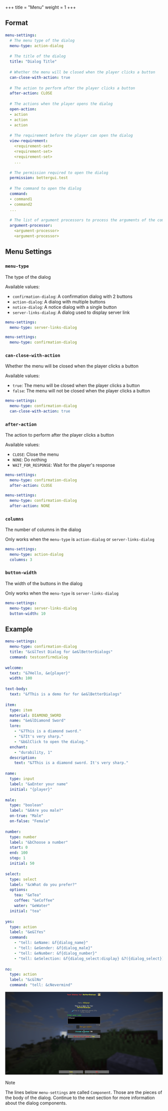 +++
title = "Menu"
weight = 1
+++

## Format

```yaml
menu-settings:
  # The menu type of the dialog
  menu-type: action-dialog

  # The title of the dialog
  title: "Dialog Title"

  # Whether the menu will be closed when the player clicks a button
  can-close-with-action: true

  # The action to perform after the player clicks a button
  after-action: CLOSE

  # The actions when the player opens the dialog
  open-action:
  - action
  - action
  - action

  # The requirement before the player can open the dialog
  view-requirement:
    <requirement-set>
    <requirement-set>
    <requirement-set>
    ...

  # The permission required to open the dialog
  permission: bettergui.test

  # The command to open the dialog
  command:
  - command1
  - command2
  ...

  # The list of argument processors to process the arguments of the command to open the dialog
  argument-processor:
    <argument-processor>
    <argument-processor>
```

## Menu Settings

### `menu-type`

The type of the dialog

Available values:
- `confirmation-dialog`: A confirmation dialog with 2 buttons
- `action-dialog`: A dialog with multiple buttons
- `notice-dialog`: A notice dialog with a single button
- `server-links-dialog`: A dialog used to display server link

```yaml
menu-settings:
  menu-type: server-links-dialog
```

```yaml
menu-settings:
  menu-type: confirmation-dialog
```

### `can-close-with-action`

Whether the menu will be closed when the player clicks a button

Available values:
- `true`: The menu will be closed when the player clicks a button
- `false`: The menu will not be closed when the player clicks a button

```yaml
menu-settings:
  menu-type: confirmation-dialog
  can-close-with-action: true
```

### `after-action`

The action to perform after the player clicks a button

Available values:
- `CLOSE`: Close the menu
- `NONE`: Do nothing
- `WAIT_FOR_RESPONSE`: Wait for the player's response

```yaml
menu-settings:
  menu-type: confirmation-dialog
  after-action: CLOSE
```

```yaml
menu-settings:
  menu-type: confirmation-dialog
  after-action: NONE
```

### `columns`

The number of columns in the dialog

Only works when the `menu-type` is `action-dialog` or `server-links-dialog`

```yaml
menu-settings:
  menu-type: action-dialog
  columns: 3
```

### `button-width`

The width of the buttons in the dialog

Only works when the `menu-type` is `server-links-dialog`

```yaml
menu-settings:
  menu-type: server-links-dialog
  button-width: 10
```

## Example

```yaml
menu-settings:
  menu-type: confirmation-dialog
  title: "&c&lTest Dialog for &e&lBetterDialogs"
  command: testconfirmdialog

welcome:
  text: "&7Hello, &e{player}"
  width: 100

text-body:
  text: "&fThis is a demo for for &e&lBetterDialogs"

item:
  type: item
  material: DIAMOND_SWORD
  name: "&e&lDiamond Sword"
  lore:
    - "&7This is a diamond sword."
    - "&7It's very sharp."
    - "&b&lClick to open the dialog."
  enchant:
    - "durability, 1"
  description:
    text: "&7This is a diamond sword. It's very sharp."

name:
  type: input
  label: "&aEnter your name"
  initial: "{player}"

male:
  type: "boolean"
  label: "&6Are you male?"
  on-true: "Male"
  on-false: "Female"

number:
  type: number
  label: "&bChoose a number"
  start: 0
  end: 100
  step: 1
  initial: 50

select:
  type: select
  label: "&cWhat do you prefer?"
  options:
    tea: "&eTea"
    coffee: "&eCoffee"
    water: "&eWater"
  initial: "tea"

yes:
  type: action
  label: "&e&lYes"
  command:
    - "tell: &eName: &f{dialog_name}"
    - "tell: &eGender: &f{dialog_male}"
    - "tell: &eNumber: &f{dialog_number}"
    - "tell: &eSelection: &f{dialog_select:display} &7({dialog_select})"

no:
  type: action
  label: "&c&lNo"
  command: "tell: &cNevermind"
```

![example](example.png)

> [!NOTE]
> The lines below `menu-settings` are called `Component`. Those are the pieces of the body of the dialog.
> Continue to the next section for more information about the dialog components.
